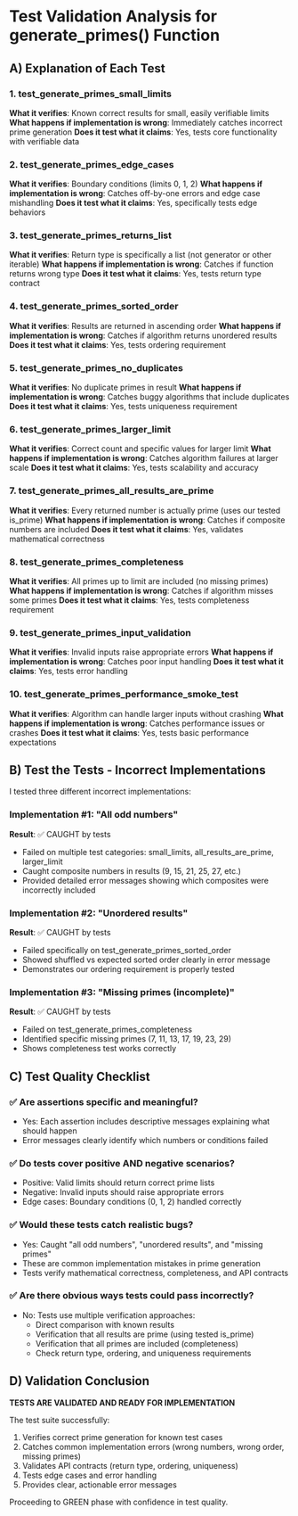 # Test Validation Analysis for generate_primes() Function

## A) Explanation of Each Test

### 1. test_generate_primes_small_limits
**What it verifies**: Known correct results for small, easily verifiable limits
**What happens if implementation is wrong**: Immediately catches incorrect prime generation
**Does it test what it claims**: Yes, tests core functionality with verifiable data

### 2. test_generate_primes_edge_cases
**What it verifies**: Boundary conditions (limits 0, 1, 2)
**What happens if implementation is wrong**: Catches off-by-one errors and edge case mishandling
**Does it test what it claims**: Yes, specifically tests edge behaviors

### 3. test_generate_primes_returns_list
**What it verifies**: Return type is specifically a list (not generator or other iterable)
**What happens if implementation is wrong**: Catches if function returns wrong type
**Does it test what it claims**: Yes, tests return type contract

### 4. test_generate_primes_sorted_order
**What it verifies**: Results are returned in ascending order
**What happens if implementation is wrong**: Catches if algorithm returns unordered results
**Does it test what it claims**: Yes, tests ordering requirement

### 5. test_generate_primes_no_duplicates
**What it verifies**: No duplicate primes in result
**What happens if implementation is wrong**: Catches buggy algorithms that include duplicates
**Does it test what it claims**: Yes, tests uniqueness requirement

### 6. test_generate_primes_larger_limit
**What it verifies**: Correct count and specific values for larger limit
**What happens if implementation is wrong**: Catches algorithm failures at larger scale
**Does it test what it claims**: Yes, tests scalability and accuracy

### 7. test_generate_primes_all_results_are_prime
**What it verifies**: Every returned number is actually prime (uses our tested is_prime)
**What happens if implementation is wrong**: Catches if composite numbers are included
**Does it test what it claims**: Yes, validates mathematical correctness

### 8. test_generate_primes_completeness
**What it verifies**: All primes up to limit are included (no missing primes)
**What happens if implementation is wrong**: Catches if algorithm misses some primes
**Does it test what it claims**: Yes, tests completeness requirement

### 9. test_generate_primes_input_validation
**What it verifies**: Invalid inputs raise appropriate errors
**What happens if implementation is wrong**: Catches poor input handling
**Does it test what it claims**: Yes, tests error handling

### 10. test_generate_primes_performance_smoke_test
**What it verifies**: Algorithm can handle larger inputs without crashing
**What happens if implementation is wrong**: Catches performance issues or crashes
**Does it test what it claims**: Yes, tests basic performance expectations

## B) Test the Tests - Incorrect Implementations

I tested three different incorrect implementations:

### Implementation #1: "All odd numbers"
**Result**: ✅ CAUGHT by tests
- Failed on multiple test categories: small_limits, all_results_are_prime, larger_limit
- Caught composite numbers in results (9, 15, 21, 25, 27, etc.)
- Provided detailed error messages showing which composites were incorrectly included

### Implementation #2: "Unordered results"
**Result**: ✅ CAUGHT by tests
- Failed specifically on test_generate_primes_sorted_order
- Showed shuffled vs expected sorted order clearly in error message
- Demonstrates our ordering requirement is properly tested

### Implementation #3: "Missing primes (incomplete)"
**Result**: ✅ CAUGHT by tests
- Failed on test_generate_primes_completeness
- Identified specific missing primes (7, 11, 13, 17, 19, 23, 29)
- Shows completeness test works correctly

## C) Test Quality Checklist

### ✅ Are assertions specific and meaningful?
- Yes: Each assertion includes descriptive messages explaining what should happen
- Error messages clearly identify which numbers or conditions failed

### ✅ Do tests cover positive AND negative scenarios?
- Positive: Valid limits should return correct prime lists
- Negative: Invalid inputs should raise appropriate errors
- Edge cases: Boundary conditions (0, 1, 2) handled correctly

### ✅ Would these tests catch realistic bugs?
- Yes: Caught "all odd numbers", "unordered results", and "missing primes"
- These are common implementation mistakes in prime generation
- Tests verify mathematical correctness, completeness, and API contracts

### ✅ Are there obvious ways tests could pass incorrectly?
- No: Tests use multiple verification approaches:
  - Direct comparison with known results
  - Verification that all results are prime (using tested is_prime)
  - Verification that all primes are included (completeness)
  - Check return type, ordering, and uniqueness requirements

## D) Validation Conclusion

**TESTS ARE VALIDATED AND READY FOR IMPLEMENTATION**

The test suite successfully:
1. Verifies correct prime generation for known test cases
2. Catches common implementation errors (wrong numbers, wrong order, missing primes)
3. Validates API contracts (return type, ordering, uniqueness)
4. Tests edge cases and error handling
5. Provides clear, actionable error messages

Proceeding to GREEN phase with confidence in test quality.